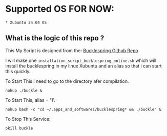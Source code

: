# Supported OS FOR NOW:

    * Xubuntu 24.04 OS




## What is the logic of this repo ?

This My Script is designed from the: [Bucklespring Github Repo](https://github.com/zevv/bucklespring)

I will make one `installation_script_bucklespring_online.sh` which will install the bucklespring in my linux Xubuntu and an alias so that i can start this quickly.


To Start This i need to go to the directory afer compilation.

```
nohup ./buckle &
```

To Start This, alias = '1'.
```
nohup bash -c "cd ~/.apps_and_softwares/bucklespring* && ./buckle" &
```


To Stop This Service:
```
pkill buckle
```
